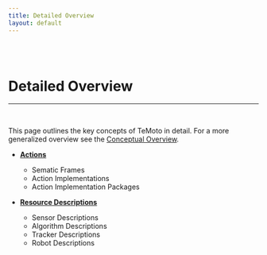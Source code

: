 ```yaml
---
title: Detailed Overview
layout: default
---
```


<br><br>

# Detailed Overview
<hr>

<br>

This page outlines the key concepts of TeMoto in detail. For a more generalized overview see the [Conceptual Overview](/temoto-telerobotics.github.io/site/p_conceptual_overview.html).

* **[Actions](/temoto-telerobotics.github.io/site/concepts/actions)**
  * Sematic Frames
  * Action Implementations
  * Action Implementation Packages

* **[Resource Descriptions](/temoto-telerobotics.github.io/site/concepts/resource_descriptions)**
  * Sensor Descriptions
  * Algorithm Descriptions
  * Tracker Descriptions
  * Robot Descriptions





